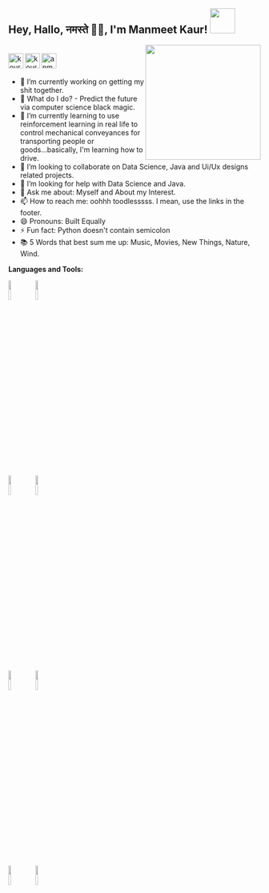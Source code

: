 <h2>Hey, Hallo, नमस्ते 🙏🏻, I'm Manmeet Kaur! <img src="https://media.giphy.com/media/mGcNjsfWAjY5AEZNw6/giphy.gif" width="50"></h2> <img align='right' src="https://media.giphy.com/media/M9gbBd9nbDrOTu1Mqx/giphy.gif" width="230"> 
<br/>
<a href="https://github.com/kourmk7">
  <img align="left" alt="kourmk's Portfolio" width="30px" src="https://logos-download.com/wp-content/uploads/2016/09/GitHub_logo.png"/>
</a>
<a href="https://www.facebook.com/profile.php?id=61550661417534">
  <img align="left" alt="kourmk's Facebook" width="30px" src="https://github.com/anmolpant/anmolpant/blob/master/assets/facebook.png" />
</a>
<a href="https://open.spotify.com/?">
  <img align="left" alt="anmolpant's Spotify" width="30px" src="https://github.com/anmolpant/anmolpant/blob/master/assets/spotify.png" />
</a>
 <br /> <br />


- 🔭 I’m currently working on getting my shit together.
- 🔮 What do I do? - Predict the future via computer science black magic.
- 🌱 I’m currently learning to use reinforcement learning in real life to control mechanical 
      conveyances for transporting people or goods...basically, I'm learning how to drive. 
- 👯 I’m looking to collaborate on Data Science, Java and Ui/Ux designs related projects.
- 🤔 I’m looking for help with Data Science and Java. 
- 💬 Ask me about: Myself and About my Interest.
- 📫 How to reach me: oohhh toodlesssss. I mean, use the links in the footer.
- 😄 Pronouns: Built Equally
- ⚡ Fun fact: Python doesn't contain semicolon
- 📚 5 Words that best sum me up: Music, Movies, New Things, Nature, Wind.


**Languages and Tools:** 

<p>  
  
  <code><img width="10%" src="https://www.vectorlogo.zone/logos/python/python-ar21.svg"></code>
  <code><img width="10%" src="https://www.vectorlogo.zone/logos/numpy/numpy-ar21.svg"></code>
  <br />
  <code><img width="10%" src="https://www.vectorlogo.zone/logos/w3_html5/w3_html5-ar21.svg"></code>
  <code><img width="10%" src="https://www.vectorlogo.zone/logos/javascript/javascript-ar21.svg"></code>
  <br />
  <code><img width="10%" src="https://www.vectorlogo.zone/logos/mysql/mysql-ar21.svg"></code>
  <code><img width="10%" src="https://www.vectorlogo.zone/logos/java/java-ar21.svg"></code>
  <br />
  <code><img width="10%" src="https://www.vectorlogo.zone/logos/google_analytics/google_analytics-ar21.svg"></code>
  <code><img width="10%" src="https://www.vectorlogo.zone/logos/wordpress/wordpress-ar21.svg"></code>
  <br />
</p>
